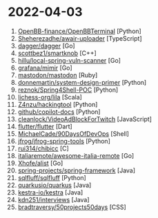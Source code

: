 # 2022-04-03

1. [OpenBB-finance/OpenBBTerminal](https://github.com/OpenBB-finance/OpenBBTerminal "Investment Research for Everyone.") [Python]
2. [Sheherezadhe/awair-uploader](https://github.com/Sheherezadhe/awair-uploader "") [TypeScript]
3. [dagger/dagger](https://github.com/dagger/dagger "A portable devkit for CI/CD pipelines") [Go]
4. [scottbez1/smartknob](https://github.com/scottbez1/smartknob "Haptic input knob with software-defined endstops and virtual detents") [C++]
5. [hillu/local-spring-vuln-scanner](https://github.com/hillu/local-spring-vuln-scanner "Simple local scanner for applications containing vulnerable Spring libraries") [Go]
6. [grafana/mimir](https://github.com/grafana/mimir "Grafana Mimir provides horizontally scalable, highly available, multi-tenant, long-term storage for Prometheus.") [Go]
7. [mastodon/mastodon](https://github.com/mastodon/mastodon "Your self-hosted, globally interconnected microblogging community") [Ruby]
8. [donnemartin/system-design-primer](https://github.com/donnemartin/system-design-primer "Learn how to design large-scale systems. Prep for the system design interview. Includes Anki flashcards.") [Python]
9. [reznok/Spring4Shell-POC](https://github.com/reznok/Spring4Shell-POC "Dockerized Spring4Shell (CVE-2022-22965) PoC application and exploit") [Python]
10. [lichess-org/lila](https://github.com/lichess-org/lila "♞ lichess.org: the forever free, adless and open source chess server ♞") [Scala]
11. [Z4nzu/hackingtool](https://github.com/Z4nzu/hackingtool "ALL IN ONE Hacking Tool For Hackers") [Python]
12. [github/copilot-docs](https://github.com/github/copilot-docs "Documentation for GitHub Copilot") [Python]
13. [cleanlock/VideoAdBlockForTwitch](https://github.com/cleanlock/VideoAdBlockForTwitch "Swaps video ads for an ad-free stream.") [JavaScript]
14. [flutter/flutter](https://github.com/flutter/flutter "Flutter makes it easy and fast to build beautiful apps for mobile and beyond") [Dart]
15. [MichaelCade/90DaysOfDevOps](https://github.com/MichaelCade/90DaysOfDevOps "This repository is my documenting repository for learning the world of DevOps. I started this journey on the 1st January 2022 and I plan to run to March 31st for a complete 90-day romp on spending an hour a day including weekends to get a foundational knowledge across a lot of different areas that make up DevOps.") [Shell]
16. [jfrog/jfrog-spring-tools](https://github.com/jfrog/jfrog-spring-tools "") [Python]
17. [rui314/chibicc](https://github.com/rui314/chibicc "A small C compiler") [C]
18. [italiaremote/awesome-italia-remote](https://github.com/italiaremote/awesome-italia-remote "A list of remote-friendly or full-remote companies that targets Italian talents.") [Go]
19. [Xhofe/alist](https://github.com/Xhofe/alist "🗂️A file list program that supports multiple storage, powered by Gin and React. / 一个支持多存储的文件列表程序，使用 Gin 和 React 。") [Go]
20. [spring-projects/spring-framework](https://github.com/spring-projects/spring-framework "Spring Framework") [Java]
21. [sqlfluff/sqlfluff](https://github.com/sqlfluff/sqlfluff "A SQL linter and auto-formatter for Humans") [Python]
22. [quarkusio/quarkus](https://github.com/quarkusio/quarkus "Quarkus: Supersonic Subatomic Java.") [Java]
23. [kestra-io/kestra](https://github.com/kestra-io/kestra "Kestra is an infinitely scalable opensource orchestration and scheduling platform, creating, running, scheduling, and monitoring millions of complex pipelines.") [Java]
24. [kdn251/interviews](https://github.com/kdn251/interviews "Everything you need to know to get the job.") [Java]
25. [bradtraversy/50projects50days](https://github.com/bradtraversy/50projects50days "50+ mini web projects using HTML, CSS & JS") [CSS]
